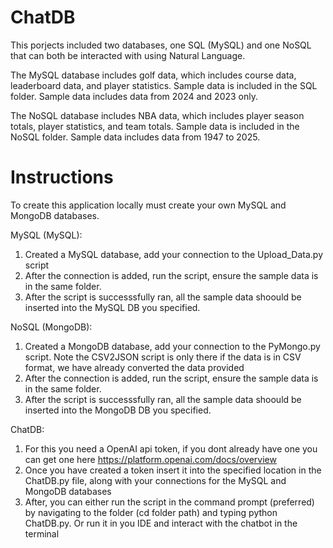 # ChatDB

This porjects included two databases, one SQL (MySQL) and one NoSQL that can both be interacted with using Natural Language.

The MySQL database includes golf data, which includes course data, leaderboard data, and player statistics. Sample data is included in the SQL folder. Sample data includes data from 2024 and 2023 only. 

The NoSQL database includes NBA data, which includes player season totals, player statistics, and team totals. Sample data is included in the NoSQL folder. Sample data includes data from 1947 to 2025.


# Instructions

To create this application locally must create your own MySQL and MongoDB databases.

MySQL (MySQL): 

1. Created a MySQL database, add your connection to the Upload_Data.py script
2. After the connection is added, run the script, ensure the sample data is in the same folder. 
3. After the script is successsfully ran, all the sample data shoould be inserted into the MySQL DB you specified. 


NoSQL (MongoDB):

1. Created a MongoDB database, add your connection to the PyMongo.py script. Note the CSV2JSON script is only there if the data is in CSV format, we have already converted the data provided
2. After the connection is added, run the script, ensure the sample data is in the same folder. 
3. After the script is successsfully ran, all the sample data shoould be inserted into the MongoDB DB you specified.


ChatDB:

1. For this you need a OpenAI api token, if you dont already have one you can get one here https://platform.openai.com/docs/overview
2. Once you have created a token insert it into the specified location in the ChatDB.py file, along with your connections for the MySQL and MongoDB databases
3. After, you can either run the script in the command prompt (preferred) by navigating to the folder (cd folder path) and typing python ChatDB.py. Or run it in you IDE and interact with the chatbot in the terminal
